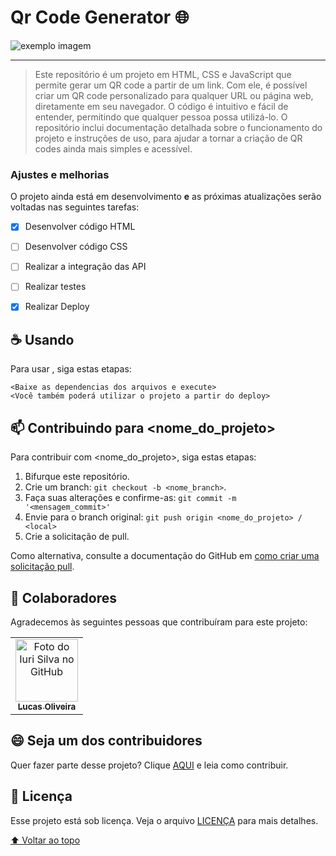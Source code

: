 # Qr Code Generator 🌐 

<!---Esses são exemplos. Veja https://shields.io para outras pessoas ou para personalizar este conjunto de escudos. Você pode querer incluir dependências, status do projeto e informações de licença aqui--->


<img src="/Captura%20de%20tela%202023-03-31%20012243.png" alt="exemplo imagem">
<hr>

>Este repositório é um projeto em HTML, CSS e JavaScript que permite gerar um QR code a partir de um link. Com ele, é possível criar um QR code personalizado para qualquer URL ou página web, diretamente em seu navegador. O código é intuitivo e fácil de entender, permitindo que qualquer pessoa possa utilizá-lo. O repositório inclui documentação detalhada sobre o funcionamento do projeto e instruções de uso, para ajudar a tornar a criação de QR codes ainda mais simples e acessível.

### Ajustes e melhorias

O projeto ainda está em desenvolvimento **e** as próximas atualizações serão voltadas nas seguintes tarefas:

- [x] Desenvolver código HTML
- [ ] Desenvolver código CSS
- [ ] Realizar a integração das API
- [ ] Realizar testes
- [x] Realizar Deploy



## ☕ Usando <quote generator>

Para usar <Quote Generator>, siga estas etapas:

```
<Baixe as dependencias dos arquivos e execute>
<Você também poderá utilizar o projeto a partir do deploy>
```

## 📫 Contribuindo para <nome_do_projeto>

Para contribuir com <nome_do_projeto>, siga estas etapas:

1. Bifurque este repositório.
2. Crie um branch: `git checkout -b <nome_branch>`.
3. Faça suas alterações e confirme-as: `git commit -m '<mensagem_commit>'`
4. Envie para o branch original: `git push origin <nome_do_projeto> / <local>`
5. Crie a solicitação de pull.

Como alternativa, consulte a documentação do GitHub em [como criar uma solicitação pull](https://help.github.com/en/github/collaborating-with-issues-and-pull-requests/creating-a-pull-request).

## 🤝 Colaboradores

Agradecemos às seguintes pessoas que contribuíram para este projeto:

<table>
  <tr>
    <td align="center">
      <a href="#">
        <img src="https://avatars.githubusercontent.com/u/124714081?v=4" width="100px;" alt="Foto do Iuri Silva no GitHub"/><br>
        <sub>
          <b>Lucas Oliveira</b>
        </sub>
      </a>
    </td>
   
  </tr>
</table>


## 😄 Seja um dos contribuidores<br>

Quer fazer parte desse projeto? Clique [AQUI](CONTRIBUTING.md) e leia como contribuir.

## 📝 Licença

Esse projeto está sob licença. Veja o arquivo [LICENÇA](LICENSE.md) para mais detalhes.

[⬆ Voltar ao topo](#nome-do-projeto)<br>
